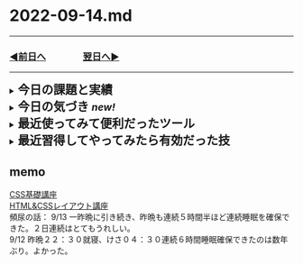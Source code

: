 # 2022-09-14.md
  
---

### [◀️前日へ](https://github.com/yuasys/chatty-journal/blob/main/2022/09/2022-09-13.md)&emsp;&emsp;&emsp;&emsp;[翌日へ▶️](https://github.com/yuasys/chatty-journal/blob/main/2022/09/2022-09-15.md)

---

<details>
<summary><h2 style="display:inline">今日の課題と実績</h2></summary>
 <h3>やりたいこと/やったこと</h3>
 <ol>
  <li>レスポンシブ対応のレイアウトを極力自力で作ってみる(続きの続きのつづき、つまり初めて４日目）</li>
   <p>自分で考えた手順を実践してみる。</p>
   <ol>
    <li>/lesson03/フォルダを新たにつくり、直下にindex.htmlおよびstyle.cssファイルを作成する。内容は、前回作った<a href="https://d02.yuasys.jp/layout-cource/lesson02/toppage.html">トップーページレイアウト</a>（top-page.html, top-page.css）をコピペしたものとする。</li>
    <li>cssをモバイルファーストに編集する。<b>モバイルファースト</b>とは、先頭からモバイル用のstyleを記述、後ろに @mmedia (min-width:900px){～PC用style～} を追記する様式。</li>
    <li>cssだけで動きを表現できる手法を学ぶ。<br>必要となる技術セットには数なくとも下記項目が含まれると思われる
      <ul>
       <li>input tyoe="checkbox" name="<i>something</i>"</li>
        <li>label for="<i>something</i>" </li>
        <li>cssのchecked疑似クラス</li>
        <li間接セレクトター（~）</li>
      </ul>
      <a href="https://youtu.be/9XVuUr4DbNU">参考動画</a></li>
   </ol>
   <br>
  </ol>
</details>
<details>
 <summary><h2 style="display:inline">今日の気づき <small><i>new!</i></small></h2></summary>
  昨日からcodepenで習作をやってみて必要なテクニックをググっては試すという事を繰り返してきた。  
  すると、世の中にはけっこう奇特な人が多くいらっしゃって、必要なテクニックを実に簡潔に教えてくれている技術ブログが多い。  
  つくづく良い時代だと実感した。  
 <blockquote>
   <details>
   <summary><h3 style="display:inline"?>最近とても役立ったサイト <small><i>new!</i></small></h3></summary>
   <ul>
    <li> <a href="https://design.webclips.jp/css-arrow/">CSSだけで三角・矢印を作る方法</a></li>
    <li> <a href="https://www.design-memo.com/coding/css-grid-center">CSS Gridで要素を中央に表示する方法</a></li>
    <li> <a href="https://www.nishishi.com/css/resize-image-keep-aspect-ratio.html">画像の縦横比を維持したままリサイズ(拡大/縮小)するCSS</a></li>
   </ul>
  </details>
 </blockquote>
  
 </details>

<details>
  <summary><h2 style="display:inline">最近使ってみて便利だったツール</h2></summary>
  <ul>
   <li>オンラインツール：<a href="https://favicon-generator.mintsu-dev.com/">ファビコンジェネレータ</a>で任意の画像をfaviconに変換</li>
   <li>オンラインツール：<a href="https://placehold.jp/">プレスホルダー</a>で任意サイズのダミー画像を生成</li>
  </ul>
</details>

 <details>
  <summary><h2 style="display:inline"?>最近習得してやってみたら有効だった技</h2></summary>

  <ul>
   <li>Vscodeエディタでlorem20とするとワード数２０のダミー段落が得られる。</li>
   <li>画面のキャッシュデータの削除／更新</li>
   <div><img src="../../images/fig22-09-07_1.png" style="width:640px;" alt=""></div>
  </ul>
</details>

## memo

[CSS基礎講座](https://youtube.com/playlist?list=PLwM1-TnN_NN5jWN09yjtxWng2XZa88ate)  
[HTML&CSSレイアウト講座](https://youtube.com/playlist?list=PLwM1-TnN_NN5x6_-OTH9BFVgbYg_l7oEN)  
頻尿の話：
  9/13 一昨晩に引き続き、昨晩も連続５時間半ほど連続睡眠を確保できた。２日連続はとてもうれしい。  
  9/12 昨晩２２：３０就寝、けさ０４：３０連続６時間睡眠確保できたのは数年ぶり。よかった。
